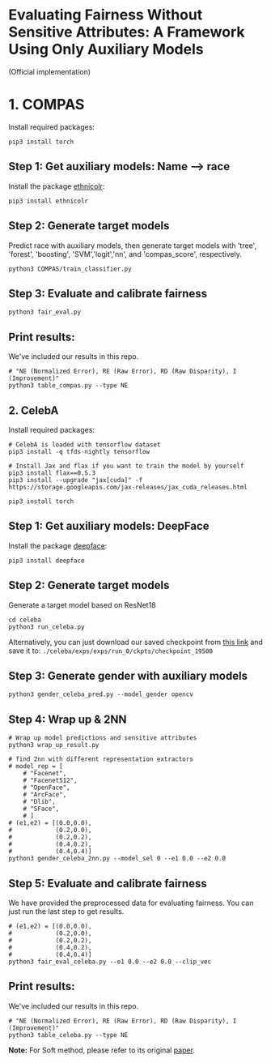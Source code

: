 # Evaluating Fairness Without Sensitive Attributes: A Framework Using Only Auxiliary Models 
(Official implementation)

# 1. COMPAS

Install required packages:
```shell
pip3 install torch
```

## Step 1: Get auxiliary models: Name --> race
Install the package [ethnicolr](https://github.com/appeler/ethnicolr):
```shell
pip3 install ethnicolr
```

## Step 2: Generate target models
Predict race with auxiliary models, then generate target models with 'tree', 'forest', 'boosting', 'SVM','logit','nn', and 'compas_score', respectively.

```shell
python3 COMPAS/train_classifier.py
```

## Step 3: Evaluate and calibrate fairness
```shell
python3 fair_eval.py
```

## Print results:
We've included our results in this repo.
```shell
# "NE (Normalized Error), RE (Raw Error), RD (Raw Disparity), I (Improvement)"
python3 table_compas.py --type NE
```

## 2. CelebA

Install required packages:
```shell
# CelebA is loaded with tensorflow dataset
pip3 install -q tfds-nightly tensorflow

# Install Jax and flax if you want to train the model by yourself
pip3 install flax==0.5.3 
pip3 install --upgrade "jax[cuda]" -f https://storage.googleapis.com/jax-releases/jax_cuda_releases.html  

pip3 install torch
```


## Step 1: Get auxiliary models: DeepFace
Install the package [deepface](https://github.com/serengil/deepface):
```shell
pip3 install deepface
```

## Step 2: Generate target models
Generate a target model based on ResNet18

```shell
cd celeba
python3 run_celeba.py
```

Alternatively, you can just download our saved checkpoint from [this link](https://drive.google.com/file/d/1uAifyS7vb9vuMVTw74BDD-VjovB1ZL0B/view?usp=sharing) and save it to: ``./celeba/exps/exps/run_0/ckpts/checkpoint_19500``

## Step 3: Generate gender with auxiliary models
```shell
python3 gender_celeba_pred.py --model_gender opencv
```

## Step 4: Wrap up & 2NN
```shell
# Wrap up model predictions and sensitive attributes
python3 wrap_up_result.py

# find 2nn with different representation extractors
# model_rep = [
    # "Facenet", 
    # "Facenet512", 
    # "OpenFace", 
    # "ArcFace", 
    # "Dlib", 
    # "SFace",
    # ]
# (e1,e2) = [(0.0,0.0),
#            (0.2,0.0),
#            (0.2,0.2),
#            (0.4,0.2),
#            (0.4,0.4)]
python3 gender_celeba_2nn.py --model_sel 0 --e1 0.0 --e2 0.0
```

## Step 5: Evaluate and calibrate fairness
We have provided the preprocessed data for evaluating fairness. You can just run the last step to get results.

```shell
# (e1,e2) = [(0.0,0.0),
#            (0.2,0.0),
#            (0.2,0.2),
#            (0.4,0.2),
#            (0.4,0.4)]
python3 fair_eval_celeba.py --e1 0.0 --e2 0.0 --clip_vec
```
## Print results:
We've included our results in this repo.
```shell
# "NE (Normalized Error), RE (Raw Error), RD (Raw Disparity), I (Improvement)"
python3 table_celeba.py --type NE
```

**Note:** For Soft method, please refer to its original [paper](https://dl.acm.org/doi/10.1145/3287560.3287594).